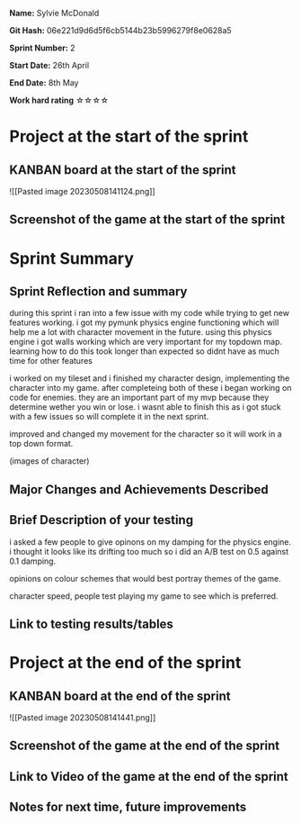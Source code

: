 
**Name:** Sylvie McDonald

**Git Hash:** 06e221d9d6d5f6cb5144b23b5996279f8e0628a5

**Sprint Number:** 2

**Start Date:** 26th April

**End Date:** 8th May

**Work hard rating**
☆☆☆☆

# Project at the start of the sprint
## **KANBAN board at the start of the sprint**
![[Pasted image 20230508141124.png]]
## **Screenshot of the game at the start of the sprint**

# Sprint Summary
## **Sprint Reflection and summary**

during this sprint i ran into a few issue with my code while trying to get new features working. i got my pymunk physics engine functioning which will help me a lot with character movement in the future. using this physics engine i got walls working which are very important for my topdown map. learning how to do this took longer than expected so didnt have as much time for other features

i worked on my tileset and i finished my character design, implementing the character into my game. after completeing both of these i began working on code for enemies. they are an important part of my mvp because they determine wether you win or lose. i wasnt able to finish this as i got stuck with a few issues so will complete it in the next sprint.

improved and changed my movement for the character so it will work in a top down format.

(images of character)


## **Major Changes and Achievements Described**

## **Brief Description of your testing**
i asked a few people to give opinons on my damping for the physics engine. i thought it looks like its drifting too much so i did an A/B test on 0.5 against 0.1 damping.

opinions on colour schemes that would best portray themes of the game. 

character speed, people test playing my game to see which is preferred.


## **Link to testing results/tables**


# Project at the end of the sprint
## **KANBAN board at the end of the sprint**
![[Pasted image 20230508141441.png]]
## **Screenshot of the game at the end of the sprint**

## Link to **Video of the game at the end of the sprint**


## **Notes for next time, future improvements**